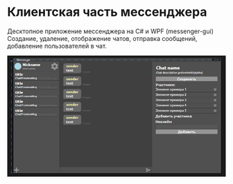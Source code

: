 # Клиентская часть мессенджера
Десктопное приложение мессенджера на C# и WPF (messenger-gui)
Создание, удаление, отображение чатов, отправка сообщений, добавление пользователей в чат.

![image1](imgs/m1.png)
